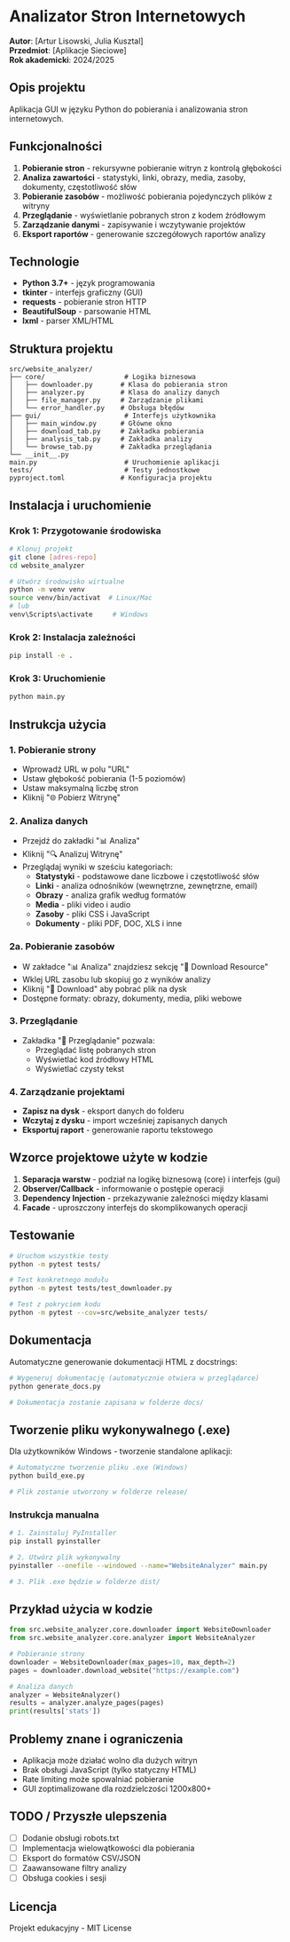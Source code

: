 # Analizator Stron Internetowych

**Autor**: [Artur Lisowski, Julia Kusztal]  
**Przedmiot**: [Aplikacje Sieciowe]  
**Rok akademicki**: 2024/2025

## Opis projektu

Aplikacja GUI w języku Python do pobierania i analizowania stron internetowych.

## Funkcjonalności

1. **Pobieranie stron** - rekursywne pobieranie witryn z kontrolą głębokości
2. **Analiza zawartości** - statystyki, linki, obrazy, media, zasoby, dokumenty, częstotliwość słów
3. **Pobieranie zasobów** - możliwość pobierania pojedynczych plików z witryny
4. **Przeglądanie** - wyświetlanie pobranych stron z kodem źródłowym
5. **Zarządzanie danymi** - zapisywanie i wczytywanie projektów
6. **Eksport raportów** - generowanie szczegółowych raportów analizy

## Technologie

- **Python 3.7+** - język programowania
- **tkinter** - interfejs graficzny (GUI)
- **requests** - pobieranie stron HTTP
- **BeautifulSoup** - parsowanie HTML
- **lxml** - parser XML/HTML

## Struktura projektu

```text
src/website_analyzer/
├── core/                    # Logika biznesowa
│   ├── downloader.py       # Klasa do pobierania stron
│   ├── analyzer.py         # Klasa do analizy danych
│   ├── file_manager.py     # Zarządzanie plikami
│   └── error_handler.py    # Obsługa błędów
├── gui/                     # Interfejs użytkownika
│   ├── main_window.py      # Główne okno
│   ├── download_tab.py     # Zakładka pobierania
│   ├── analysis_tab.py     # Zakładka analizy
│   └── browse_tab.py       # Zakładka przeglądania
└── __init__.py
main.py                      # Uruchomienie aplikacji
tests/                       # Testy jednostkowe
pyproject.toml              # Konfiguracja projektu
```

## Instalacja i uruchomienie

### Krok 1: Przygotowanie środowiska

```bash
# Klonuj projekt
git clone [adres-repo]
cd website_analyzer

# Utwórz środowisko wirtualne
python -m venv venv
source venv/bin/activat  # Linux/Mac
# lub
venv\Scripts\activate     # Windows
```

### Krok 2: Instalacja zależności

```bash
pip install -e .
```

### Krok 3: Uruchomienie

```bash
python main.py
```

## Instrukcja użycia

### 1. Pobieranie strony

- Wprowadź URL w polu "URL"
- Ustaw głębokość pobierania (1-5 poziomów)
- Ustaw maksymalną liczbę stron
- Kliknij "🌐 Pobierz Witrynę"

### 2. Analiza danych

- Przejdź do zakładki "📊 Analiza"
- Kliknij "🔍 Analizuj Witrynę"
- Przeglądaj wyniki w sześciu kategoriach:
  - **Statystyki** - podstawowe dane liczbowe i częstotliwość słów
  - **Linki** - analiza odnośników (wewnętrzne, zewnętrzne, email)
  - **Obrazy** - analiza grafik według formatów
  - **Media** - pliki video i audio
  - **Zasoby** - pliki CSS i JavaScript
  - **Dokumenty** - pliki PDF, DOC, XLS i inne

### 2a. Pobieranie zasobów

- W zakładce "📊 Analiza" znajdziesz sekcję "🔽 Download Resource"
- Wklej URL zasobu lub skopiuj go z wyników analizy
- Kliknij "💾 Download" aby pobrać plik na dysk
- Dostępne formaty: obrazy, dokumenty, media, pliki webowe

### 3. Przeglądanie

- Zakładka "📖 Przeglądanie" pozwala:
  - Przeglądać listę pobranych stron
  - Wyświetlać kod źródłowy HTML
  - Wyświetlać czysty tekst

### 4. Zarządzanie projektami

- **Zapisz na dysk** - eksport danych do folderu
- **Wczytaj z dysku** - import wcześniej zapisanych danych
- **Eksportuj raport** - generowanie raportu tekstowego

## Wzorce projektowe użyte w kodzie

1. **Separacja warstw** - podział na logikę biznesową (core) i interfejs (gui)
2. **Observer/Callback** - informowanie o postępie operacji
3. **Dependency Injection** - przekazywanie zależności między klasami
4. **Facade** - uproszczony interfejs do skomplikowanych operacji

## Testowanie

```bash
# Uruchom wszystkie testy
python -m pytest tests/

# Test konkretnego modułu
python -m pytest tests/test_downloader.py

# Test z pokryciem kodu
python -m pytest --cov=src/website_analyzer tests/
```

## Dokumentacja

Automatyczne generowanie dokumentacji HTML z docstrings:

```bash
# Wygeneruj dokumentację (automatycznie otwiera w przeglądarce)
python generate_docs.py

# Dokumentacja zostanie zapisana w folderze docs/
```

## Tworzenie pliku wykonywalnego (.exe)

Dla użytkowników Windows - tworzenie standalone aplikacji:

```bash
# Automatyczne tworzenie pliku .exe (Windows)
python build_exe.py

# Plik zostanie utworzony w folderze release/
```

### Instrukcja manualna

```bash
# 1. Zainstaluj PyInstaller
pip install pyinstaller

# 2. Utwórz plik wykonywalny
pyinstaller --onefile --windowed --name="WebsiteAnalyzer" main.py

# 3. Plik .exe będzie w folderze dist/
```

## Przykład użycia w kodzie

```python
from src.website_analyzer.core.downloader import WebsiteDownloader
from src.website_analyzer.core.analyzer import WebsiteAnalyzer

# Pobieranie strony
downloader = WebsiteDownloader(max_pages=10, max_depth=2)
pages = downloader.download_website("https://example.com")

# Analiza danych
analyzer = WebsiteAnalyzer()
results = analyzer.analyze_pages(pages)
print(results['stats'])
```

## Problemy znane i ograniczenia

- Aplikacja może działać wolno dla dużych witryn
- Brak obsługi JavaScript (tylko statyczny HTML)
- Rate limiting może spowalniać pobieranie
- GUI zoptimalizowane dla rozdzielczości 1200x800+

## TODO / Przyszłe ulepszenia

- [ ] Dodanie obsługi robots.txt
- [ ] Implementacja wielowątkowości dla pobierania
- [ ] Eksport do formatów CSV/JSON
- [ ] Zaawansowane filtry analizy
- [ ] Obsługa cookies i sesji

## Licencja

Projekt edukacyjny - MIT License
